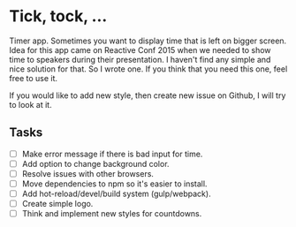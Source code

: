 # Tick, tock, &hellip;

Timer app. Sometimes you want to display time that is left on bigger screen. Idea for this app came on Reactive Conf 2015 when we needed to show time to speakers during their presentation. I haven't find any simple and nice solution for that. So I wrote one. If you think that you need this one, feel free to use it.

If you would like to add new style, then create new issue on Github, I will try to look at it.

## Tasks

- [ ] Make error message if there is bad input for time.
- [ ] Add option to change background color.
- [ ] Resolve issues with other browsers.
- [ ] Move dependencies to npm so it's easier to install.
- [ ] Add hot-reload/devel/build system (gulp/webpack).
- [ ] Create simple logo.
- [ ] Think and implement new styles for countdowns.
